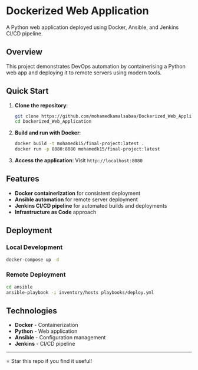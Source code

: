# Dockerized Web Application

A Python web application deployed using Docker, Ansible, and Jenkins CI/CD pipeline.

## Overview

This project demonstrates DevOps automation by containerising a Python web app and deploying it to remote servers using modern tools.

## Quick Start

1. **Clone the repository**:
   ```bash
   git clone https://github.com/mohamedkamalsabaa/Dockerized_Web_Application.git
   cd Dockerized_Web_Application
   ```

2. **Build and run with Docker**:
   ```bash
   docker build -t mohamedk15/final-project:latest .
   docker run -p 8080:8080 mohamedk15/final-project:latest
   ```

3. **Access the application**: Visit `http://localhost:8080`

## Features

- **Docker containerization** for consistent deployment
- **Ansible automation** for remote server deployment
- **Jenkins CI/CD pipeline** for automated builds and deployments
- **Infrastructure as Code** approach

## Deployment

### Local Development
```bash
docker-compose up -d
```

### Remote Deployment
```bash
cd ansible
ansible-playbook -i inventory/hosts playbooks/deploy.yml
```

## Technologies

- **Docker** - Containerization
- **Python** - Web application
- **Ansible** - Configuration management
- **Jenkins** - CI/CD pipeline

---

⭐ Star this repo if you find it useful!
